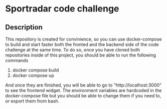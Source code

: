 # Sportradar code challenge

## Description
This repository is created for convinience, so you can use docker-compose to build and start faster both the fronted and the backend side of the
code challenge at the same time. To do so, once you have cloned both repositories inside of this project, you should be able to run the following commands
  
  1. docker compose build
  2. docker compose up

And once they are finished, you will be able to go to "http://localhost:3000" to see the frontend widget. The environment variables are hardcoded in the docker-compose file but you should be able to change them if you need to, or export them from bash.